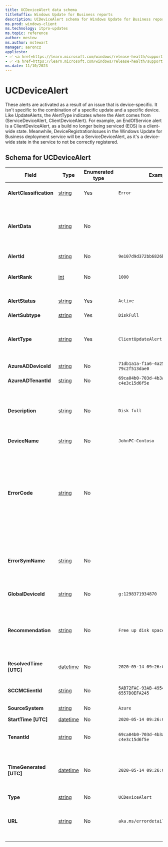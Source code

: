 ```yaml
---
title: UCDeviceAlert data schema
titleSuffix: Windows Update for Business reports
description: UCDeviceAlert schema for Windows Update for Business reports. UCDeviceAlert is an individual device's record about an alert.
ms.prod: windows-client
ms.technology: itpro-updates
ms.topic: reference
author: mestew
ms.author: mstewart
manager: aaroncz
appliesto: 
- ✅ <a href=https://learn.microsoft.com/windows/release-health/supported-versions-windows-client target=_blank>Windows 11</a>
- ✅ <a href=https://learn.microsoft.com/windows/release-health/supported-versions-windows-client target=_blank>Windows 10</a>
ms.date: 11/10/2023
---
```


# UCDeviceAlert
<!--37063317, 30141258, 37063041-->
These alerts are activated as a result of an issue that is device-specific. It isn't specific to the combination of a specific update and a specific device. Like UpdateAlerts, the AlertType indicates where the Alert comes from (ServiceDeviceAlert, ClientDeviceAlert). For example, an EndOfService alert is a ClientDeviceAlert, as a build no longer being serviced (EOS) is a client-wide state. Meanwhile, DeviceRegistrationIssues in the Windows Update for Business deployment service will be a ServiceDeviceAlert, as it's a device-wide state in the service to not be correctly registered.

## Schema for UCDeviceAlert
 <!--8506381-->
|Field |Type | Enumerated type |Example |Description |
|---|---|---|---|---|
| **AlertClassification** | [string](/azure/data-explorer/kusto/query/scalar-data-types/string) | Yes | `Error` | Whether this alert is an Error, a Warning, or Informational |
| **AlertData** | [string](/azure/data-explorer/kusto/query/scalar-data-types/string) | No |  |  Currently, data isn't gathered to populate this field. An optional string formatted as a json payload containing metadata for the alert. |
| **AlertId** | [string](/azure/data-explorer/kusto/query/scalar-data-types/string) | No | `9e107d9d372bb6826bd81d3542a419d6` | The unique identifier of this alert |
| **AlertRank** | [int](/azure/kusto/query/scalar-data-types/int) | No | `1000` | Integer ranking of alert for prioritization during troubleshooting |
| **AlertStatus** | [string](/azure/data-explorer/kusto/query/scalar-data-types/string) | Yes | `Active` | Whether this alert is Active, Resolved, or Deleted |
| **AlertSubtype** | [string](/azure/data-explorer/kusto/query/scalar-data-types/string) | Yes | `DiskFull` | The subtype of alert. |
| **AlertType** | [string](/azure/data-explorer/kusto/query/scalar-data-types/string) | Yes | `ClientUpdateAlert` | The type of alert such as ClientUpdateAlert or ServiceUpdateAlert. Indicates which fields are present. |
| **AzureADDeviceId** | [string](/azure/data-explorer/kusto/query/scalar-data-types/string) | No | `71db1a1a-f1a6-4a25-b88f-79c2f513dae0` | Microsoft Entra Device ID |
| **AzureADTenantId** | [string](/azure/data-explorer/kusto/query/scalar-data-types/string) | No | `69ca04b0-703d-4b3a-9184-c4e3c15d6f5e` | Microsoft Entra tenant ID |
| **Description** | [string](/azure/data-explorer/kusto/query/scalar-data-types/string) | No | `Disk full` | A localized string translated from a combination of other alert fields + language preference that describes the issue in detail. |
| **DeviceName** | [string](/azure/data-explorer/kusto/query/scalar-data-types/string) | No | `JohnPC-Contoso` | The given device's name |
| **ErrorCode** | [string](/azure/data-explorer/kusto/query/scalar-data-types/string) | No | |  Currently, data isn't gathered to populate this field. The Error Code, if any, that triggered this Alert. In the case of Client-based explicit alerts, error codes can have extended error codes, which are appended to the error code with an underscore separator. |
| **ErrorSymName** | [string](/azure/data-explorer/kusto/query/scalar-data-types/string) | No |  |  Currently, data isn't gathered to populate this field. The symbolic name that maps to the Error Code, if any. Otherwise empty. |
| **GlobalDeviceId** | [string](/azure/data-explorer/kusto/query/scalar-data-types/string) | No | `g:1298371934870` | Internal Microsoft global identifier, if available. |
| **Recommendation** | [string](/azure/data-explorer/kusto/query/scalar-data-types/string) | No | `Free up disk space.` | A localized string translated from RecommendedAction, Message, and other fields (depending on source of alert) that provides a recommended action. |
| **ResolvedTime [UTC]** | [datetime](/azure/kusto/query/scalar-data-types/datetime) | No |  `2020-05-14 09:26:03.478039` | The time this alert was resolved, else empty. |
| **SCCMClientId** | [string](/azure/data-explorer/kusto/query/scalar-data-types/string) | No | `5AB72FAC-93AB-4954-9AB0-6557D0EFA245` | Configuration Manager client ID of the device, if available. |
| **SourceSystem** | [string](/azure/data-explorer/kusto/query/scalar-data-types/string) | No | `Azure` |  |
| **StartTime [UTC]** | [datetime](/azure/kusto/query/scalar-data-types/datetime) | No |  `2020-05-14 09:26:03.478039` | The time this alert was activated. |
| **TenantId** | [string](/azure/data-explorer/kusto/query/scalar-data-types/string) | No | `69ca04b0-703d-4b3a-9184-c4e3c15d6f5e` | Microsoft Entra tenant ID of the device. |
| **TimeGenerated [UTC]** | [datetime](/azure/kusto/query/scalar-data-types/datetime) | No |  `2020-05-14 09:26:03.478039` | The time the snapshot generated this specific record. This is to determine to which batch snapshot this record belongs. |
| **Type** | [string](/azure/data-explorer/kusto/query/scalar-data-types/string) | No | `UCDeviceAlert` | The entity type |
| **URL** | [string](/azure/data-explorer/kusto/query/scalar-data-types/string) | No | `aka.ms/errordetail32152` |  Currently, data isn't gathered to populate this field. An optional URL to get more in-depth information related to this alert. |
